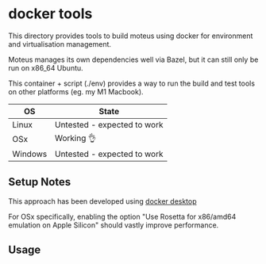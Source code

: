 # docker tools

This directory provides tools to build moteus using docker for environment and virtualisation management.

Moteus manages its own dependencies well via Bazel, but it can still only be run on x86_64 Ubuntu.

This container + script (./env) provides a way to run the build and test tools on other platforms (eg. my M1 Macbook).

| OS | State |
| --- | ----------- |
| Linux | Untested - expected to work |
| OSx | Working 👌 |
| Windows | Untested - expected to work |

## Setup Notes

This approach has been developed using [docker desktop](https://www.docker.com/products/docker-desktop/)

For OSx specifically, enabling the option "Use Rosetta for x86/amd64 emulation on Apple Silicon" should vastly improve performance.


## Usage

